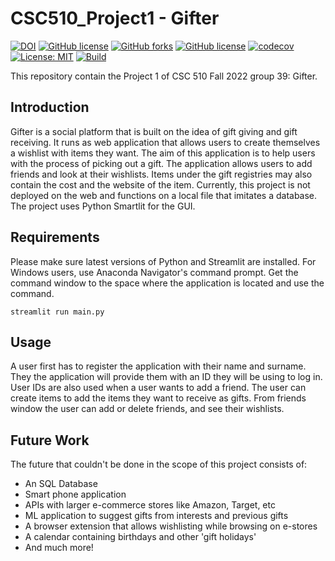 # CSC510_Project1 - Gifter

[![DOI](https://zenodo.org/badge/541408861.svg)](https://zenodo.org/badge/latestdoi/541408861)
[![GitHub license](https://img.shields.io/github/license/yagmurbbayraktar/CSC510_Project1)](https://github.com/yagmurbbayraktar/CSC510_Project1/blob/main/LICENSE)
[![GitHub forks](https://img.shields.io/github/forks/yagmurbbayraktar/CSC510_Project1)](https://github.com/yagmurbbayraktar/CSC510_Project1/network)
[![GitHub license](https://img.shields.io/github/license/yagmurbbayraktar/CSC510_Project1)](https://github.com/yagmurbbayraktar/CSC510_Project1/blob/main/LICENSE)
[![codecov](https://codecov.io/gh/yagmurbbayraktar/CSC510_Project1/branch/main/graph/badge.svg?token=3SR30MKCUD)](https://codecov.io/gh/yagmurbbayraktar/CSC510_Project1)
[![License: MIT](https://img.shields.io/badge/License-MIT-yellow.svg)](https://opensource.org/licenses/MIT)
[![Build](https://github.com/yagmurbbayraktar/CSC510_Project1/actions/workflows/python-app.yml/badge.svg)](https://github.com/yagmurbbayraktar/CSC510_Project1/actions/workflows/python-app.yml)

This repository contain the Project 1 of CSC 510 Fall 2022 group 39: Gifter.

## Introduction

Gifter is a social platform that is built on the idea of gift giving and gift receiving. It runs as web application that allows users to create themselves a wishlist with items they want. The aim of this application is to help users with the process of picking out a gift. The application allows users to add friends and look at their wishlists. Items under the gift registries may also contain the cost and the website of the item. Currently, this project is not deployed on the web and functions on a local file that imitates a database. The project uses Python Smartlit for the GUI.

## Requirements
Please make sure latest versions of Python and Streamlit are installed. For Windows users, use Anaconda Navigator's command prompt. Get the command window to the space where the application is located and use the command.

```streamlit run main.py```

## Usage

A user first has to register the application with their name and surname. They the application will provide them with an ID they will be using to log in. User IDs are also used when a user wants to add a friend. The user can create items to add the items they want to receive as gifts. From friends window the user can add or delete friends, and see their wishlists. 

## Future Work
The future that couldn't be done in the scope of this project consists of:
* An SQL Database
* Smart phone application
* APIs with larger e-commerce stores like Amazon, Target, etc
* ML application to suggest gifts from interests and previous gifts
* A browser extension that allows wishlisting while browsing on e-stores
* A calendar containing birthdays and other 'gift holidays'
* And much more!
